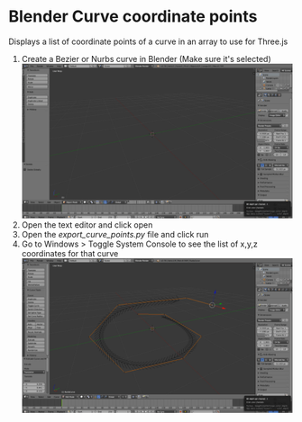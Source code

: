 # Blender Curve coordinate points
Displays a list of coordinate points of a curve in an array to use for Three.js

1. Create a Bezier or Nurbs curve in Blender (Make sure it's selected)<br>
![screenshot](01.gif)<br>
2. Open the text editor and click open <br>
3. Open the <em>export_curve_points.py</em> file and click run <br>
4. Go to Windows > Toggle System Console to see the list of x,y,z coordinates for that curve<br>
![screenshot](02.gif)
